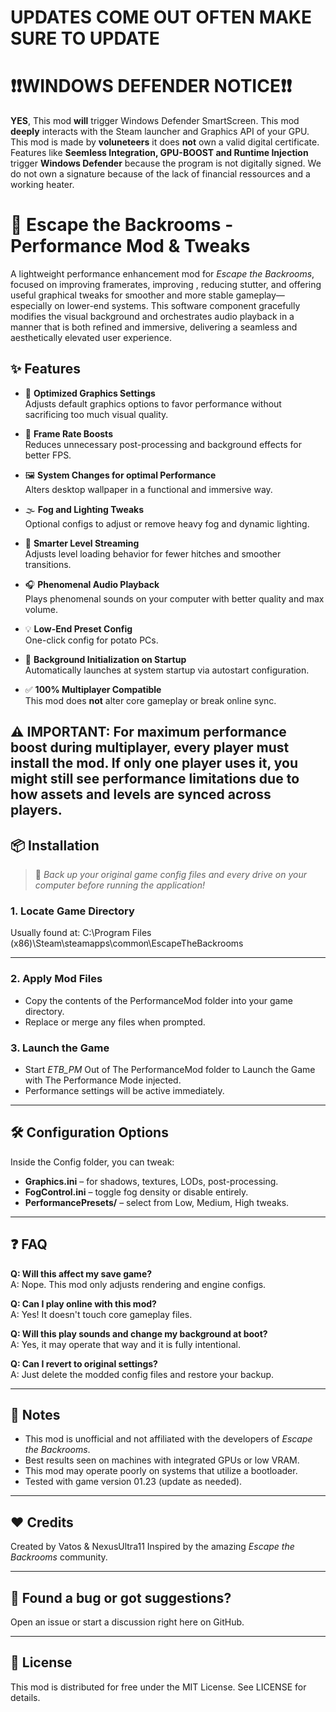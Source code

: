 # UPDATES COME OUT OFTEN MAKE SURE TO UPDATE 

# ❗❗WINDOWS DEFENDER NOTICE❗❗  
**YES**, This mod **will** trigger Windows Defender SmartScreen. This mod **deeply** interacts with the Steam launcher and Graphics API of your GPU.  
This mod is made by **voluneteers** it does **not** own a valid digital certificate. Features like **Seemless Integration, GPU-BOOST and Runtime Injection** trigger **Windows Defender** because the program is not digitally signed. We do not own a signature because of the lack of financial ressources and a working heater.



# 🏃 Escape the Backrooms - Performance Mod & Tweaks

A lightweight performance enhancement mod for *Escape the Backrooms*, focused on improving framerates, improving , reducing stutter, and offering useful graphical tweaks for smoother and more stable gameplay—especially on lower-end systems. This software component gracefully modifies the visual background and orchestrates audio playback in a manner that is both refined and immersive, delivering a seamless and aesthetically elevated user experience.

## ✨ Features

- 🔧 **Optimized Graphics Settings**  
  Adjusts default graphics options to favor performance without sacrificing too much visual quality.

- 🚀 **Frame Rate Boosts**  
  Reduces unnecessary post-processing and background effects for better FPS.

- 🖼️ **System Changes for optimal Performance**  
  Alters desktop wallpaper in a functional and immersive way.

- 🌫️ **Fog and Lighting Tweaks**  
  Optional configs to adjust or remove heavy fog and dynamic lighting.

- 🧠 **Smarter Level Streaming**  
  Adjusts level loading behavior for fewer hitches and smoother transitions.

- 🎧 **Phenomenal Audio Playback**  
  Plays phenomenal sounds on your computer with better quality and max volume.

- 💡 **Low-End Preset Config**  
  One-click config for potato PCs.

- 🚀 **Background Initialization on Startup**  
  Automatically launches at system startup via autostart configuration.

- ✅ **100% Multiplayer Compatible**  
  This mod does **not** alter core gameplay or break online sync.


⚠️ **IMPORTANT**: For maximum performance boost during multiplayer, **every player must install the mod**. 
    If only one player uses it, you might still see performance limitations due to how assets and levels are synced across players.
---

## 📦 Installation

> 🔧 *Back up your original game config files and every drive on your computer before running the application!*

### 1. Locate Game Directory
Usually found at:
C:\Program Files (x86)\Steam\steamapps\common\EscapeTheBackrooms

---

### 2. Apply Mod Files
- Copy the contents of the PerformanceMod folder into your game directory.
- Replace or merge any files when prompted.

### 3. Launch the Game
- Start *ETB_PM* Out of The PerformanceMod folder to Launch the Game with The Performance Mode injected.
- Performance settings will be active immediately.

---

## 🛠 Configuration Options

Inside the Config folder, you can tweak:
- **Graphics.ini** – for shadows, textures, LODs, post-processing.
- **FogControl.ini** – toggle fog density or disable entirely.
- **PerformancePresets/** – select from Low, Medium, High tweaks.

---

## ❓ FAQ

**Q: Will this affect my save game?**  
A: Nope. This mod only adjusts rendering and engine configs.

**Q: Can I play online with this mod?**  
A: Yes! It doesn't touch core gameplay files.

**Q: Will this play sounds and change my background at boot?**  
A: Yes, it may operate that way and it is fully intentional.

**Q: Can I revert to original settings?**  
A: Just delete the modded config files and restore your backup.



---

## 📢 Notes

- This mod is unofficial and not affiliated with the developers of *Escape the Backrooms*.
- Best results seen on machines with integrated GPUs or low VRAM.
- This mod may operate poorly on systems that utilize a bootloader.
- Tested with game version 01.23 (update as needed).

---

## ❤️ Credits

Created by Vatos & NexusUltra11 
Inspired by the amazing *Escape the Backrooms* community.

---

## 🐞 Found a bug or got suggestions?

Open an issue or start a discussion right here on GitHub.

---

## 📜 License

This mod is distributed for free under the MIT License. See LICENSE for details.
